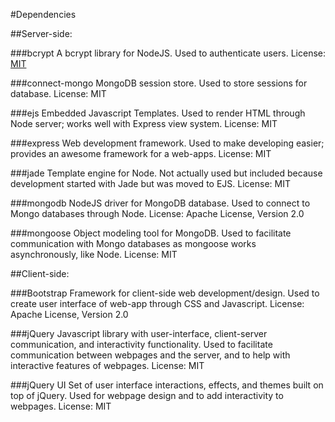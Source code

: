 #Dependencies

##Server-side:

###bcrypt
A bcrypt library for NodeJS. Used to authenticate users.
License: [MIT](https://github.com/ncb000gt/node.bcrypt.js/blob/master/LICENSE)

###connect-mongo
MongoDB session store. Used to store sessions for database.
License: MIT

###ejs
Embedded Javascript Templates. Used to render HTML through Node server; works well with Express view system.
License: MIT

###express
Web development framework. Used to make developing easier; provides an awesome framework for a web-apps.
License: MIT

###jade
Template engine for Node. Not actually used but included because development started with Jade but was moved to EJS.
License: MIT

###mongodb
NodeJS driver for MongoDB database. Used to connect to Mongo databases through Node.
License: Apache License, Version 2.0

###mongoose
Object modeling tool for MongoDB. Used to facilitate communication with Mongo databases as mongoose works asynchronously, like Node.
License: MIT

##Client-side:

###Bootstrap
Framework for client-side web development/design. Used to create user interface of web-app through CSS and Javascript.
License: Apache License, Version 2.0

###jQuery
Javascript library with user-interface, client-server communication, and interactivity functionality. Used to facilitate communication between webpages and the server, and to help with interactive features of webpages.
License: MIT

###jQuery UI
Set of user interface interactions, effects, and themes built on top of jQuery. Used for webpage design and to add interactivity to webpages.
License: MIT
 